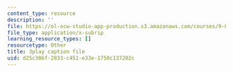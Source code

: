 ```yaml
---
content_type: resource
description: ''
file: https://ol-ocw-studio-app-production.s3.amazonaws.com/courses/9-04-sensory-systems-fall-2013/d25c306f2833c451e33e1750c137202c_TdOdc_n-ZCA.srt
file_type: application/x-subrip
learning_resource_types: []
resourcetype: Other
title: 3play caption file
uid: d25c306f-2833-c451-e33e-1750c137202c
---
```

